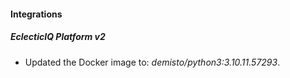 #### Integrations
##### EclecticIQ Platform v2
- Updated the Docker image to: *demisto/python3:3.10.11.57293*.
